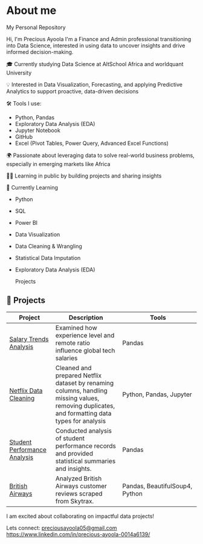 # About me
My Personal Repository

Hi, I'm Precious Ayoola
I'm a Finance and Admin professional transitioning into Data Science, interested in using data to uncover insights and drive informed decision-making.

🎓 Currently studying Data Science at AltSchool Africa and worldquant University

💡 Interested in Data Visualization, Forecasting, and applying Predictive Analytics to support proactive, data-driven decisions

🛠️ Tools I use:

- Python, Pandas
- Exploratory Data Analysis (EDA)
- Jupyter Notebook
- GitHub
- Excel (Pivot Tables, Power Query, Advanced Excel Functions)

🌍 Passionate about leveraging data to solve real-world business problems, especially in emerging markets like Africa

✍🏽 Learning in public by building projects and sharing insights

🌱 Currently Learning

- Python
- SQL
- Power BI
- Data Visualization
- Data Cleaning & Wrangling
- Statistical Data Imputation
- Exploratory Data Analysis (EDA)

  Projects
## 📂 Projects

| Project | Description | Tools |
|--------|-------------|-------|
| [Salary Trends Analysis](https://github.com/spring-geek/Salary-Trend-Analysis) | Examined how experience level and remote ratio influence global tech salaries | Pandas |
| [Netflix Data Cleaning ](https://github.com/spring-geek/Netflix-Dataset-Cleaning-) | Cleaned and prepared Netflix dataset by renaming columns, handling missing values, removing duplicates, and formatting data types for analysis | Python, Pandas, Jupyter |
| [Student Performance Analysis](https://github.com/spring-geek/Student-Project) | Conducted analysis of student performance records and provided statistical summaries and insights. | Pandas
| [British Airways](https://github.com/spring-geek/British-Airways---Job-Simulation) | Analyzed British Airways customer reviews scraped from Skytrax. | Pandas, BeautifulSoup4, Python|

I am excited about collaborating on impactful data projects!



Lets connect:
preciousayoola05@gmail.com
https://www.linkedin.com/in/precious-ayoola-0014a6139/
